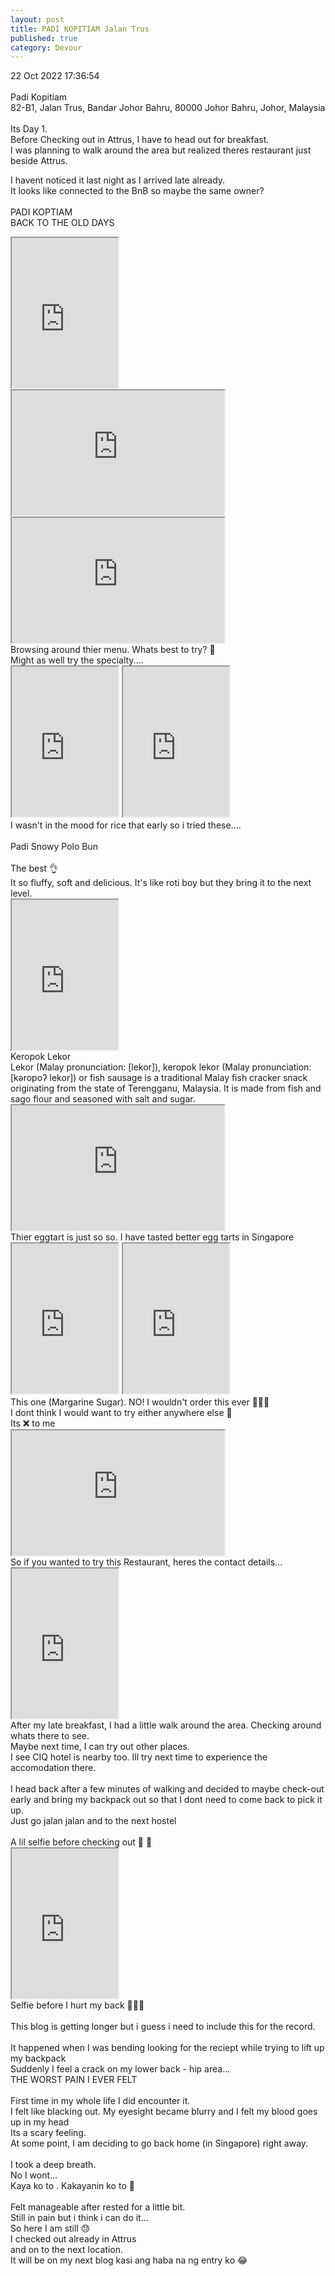```yaml
---
layout: post
title: PADI KOPITIAM Jalan Trus
published: true
category: Devour
---
```

22 Oct 2022 17:36:54
<br>
<br>
Padi Kopitiam
<br>
82-B1, Jalan Trus, Bandar Johor Bahru, 80000 Johor Bahru, Johor, Malaysia
<br>
<br>
Its Day 1. 
<br>
Before Checking out in Attrus, I have to head out for breakfast.
<br>
I was planning to walk around the area but realized theres restaurant just beside Attrus.
<br>
<!--more-->
I havent noticed it last night as I arrived late already. 
<br>
It looks like connected to the BnB so maybe the same owner?
<br>
<br>
PADI KOPTIAM
<br>
BACK TO THE OLD DAYS
<br>
<iframe src="https://drive.google.com/file/d/1qJXXuxV1ekTYTLZ22qOj0qrTo8_6kyeS/preview" width="170" height="240" allow="autoplay"></iframe>
<br>
<iframe src="https://drive.google.com/file/d/13T8mLRLt0xlBp8E4uqkJKfKZz5EilFRk/preview" width="340" height="200" allow="autoplay"></iframe>
<iframe src="https://drive.google.com/file/d/1iE9Hu5vXQlNpXfZPuArIHPW0YZtID4lI/preview" width="340" height="200" allow="autoplay"></iframe>
<br>
Browsing around thier menu. Whats best to try? 🤔
<br>
Might as well try the specialty....
<br>
<iframe src="https://drive.google.com/file/d/1QAtOm5MSddzccY235zPQ-KGHmdGBmwit/preview" width="170" height="240" allow="autoplay"></iframe>
<iframe src="https://drive.google.com/file/d/1WGD8HWsu6-zZtbdTyIqzriZYRNfg5bez/preview" width="170" height="240" allow="autoplay"></iframe>

<br>
I wasn't in the mood for rice that early so i tried these....
<br>
<br>
Padi Snowy Polo Bun 
<br>
<br>
The best 👌
<br>
It so fluffy, soft and delicious. It's like roti boy but they bring it to the next level.
<br>
<iframe src="https://drive.google.com/file/d/1LcP0stnexUfl_On8sMYMhYqrzv6li_F6/preview" width="170" height="240" allow="autoplay"></iframe>
<br>
Keropok Lekor
<br>
Lekor (Malay pronunciation: [lekor]), keropok lekor (Malay pronunciation: [kəropoʔ lekor]) or fish sausage is a traditional Malay fish cracker snack originating from the state of Terengganu, Malaysia. It is made from fish and sago flour and seasoned with salt and sugar.
<br>
<iframe src="https://drive.google.com/file/d/1fS5iNJ7j5wXy8uEANRcBv2FyYTVsutcU/preview" width="340" height="200" allow="autoplay"></iframe>
<br>
Thier eggtart is just so so. I have tasted better egg tarts in Singapore
<br>
<iframe src="https://drive.google.com/file/d/1BhprtUFpeXmrornIPHWR-8_I5NXG8tvm/preview" width="170" height="240" allow="autoplay"></iframe>
<iframe src="https://drive.google.com/file/d/1SdRqvg3nnOUIvZbVvuoK0mu9wulct4rX/preview" width="170" height="240" allow="autoplay"></iframe>
<br>
This one (Margarine Sugar). NO! I wouldn't order this ever 🤦🏻‍♀️
<br>
I dont think I would want to try either anywhere else 😬
<br>
Its ❌ to me
<br>
<iframe src="https://drive.google.com/file/d/18oiThkEbM4Me8V688yXGWrbNQjVWywgD/preview" width="340" height="200" allow="autoplay"></iframe>
<br>
So if you wanted to try this Restaurant, heres the contact details...
<br>
<iframe src="https://drive.google.com/file/d/1-MggJQbUFJAPUpuhlWQHaQb0xl4WeKVR/preview" width="170" height="240" allow="autoplay"></iframe>
<br>
After my late breakfast, I had a little walk around the area. Checking around whats there to see.
<br>
Maybe next time, I can try out other places.
<br>
I see CIQ hotel is nearby too. Ill try next time to experience the accomodation there.
<br>
<br>
I head back after a few minutes of walking and decided to maybe check-out early and bring my backpack out so that I dont need to come back to pick it up.
<br>
Just go jalan jalan and to the next hostel
<br>
<br>
A lil selfie before checking out 🤭 🤳
<br>
<iframe src="https://drive.google.com/file/d/1rUFgEBRIvLpKTtv1-uHzk_Jpwoud3hKa/preview" width="170" height="240" allow="autoplay"></iframe>
<br>
Selfie before I hurt my back 😵‍💫🤕
<br>
<br>
This blog is getting longer but i guess i need to include this for the record.
<br>
<br>
It happened when I was bending looking for the reciept while trying to lift up my backpack
<br>
Suddenly I feel a crack on my lower back - hip area...
<br>
THE WORST PAIN I EVER FELT
<br>
<br>
First time in my whole life I did encounter it.
<br>
I felt like blacking out. My eyesight became blurry and I felt my blood goes up in my head
<br>
Its a scary feeling.
<br>
At some point, I am deciding to go back home (in Singapore) right away.
<br>
<br>
I took a deep breath. 
<br>
No I wont...
<br>
Kaya ko to . Kakayanin ko to 💪
<br>
<br>
Felt manageable after rested for a little bit.
<br>
Still in pain but i think i can do it...
<br>
So here I am still 😓
<br>
I checked out already in Attrus
<br>
and on to the next location. 
<br>
It will be on my next blog kasi ang haba na ng entry ko 😂


